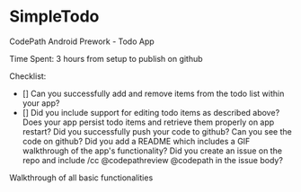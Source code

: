 # SimpleTodo
CodePath Android Prework - Todo App

Time Spent: 3 hours from setup to publish on github

Checklist:
- [] Can you successfully add and remove items from the todo list within your app?
- [] Did you include support for editing todo items as described above?
Does your app persist todo items and retrieve them properly on app restart?
Did you successfully push your code to github? Can you see the code on github?
Did you add a README which includes a GIF walkthrough of the app's functionality?
Did you create an issue on the repo and include /cc @codepathreview @codepath in the issue body?

Walkthrough of all basic functionalities
